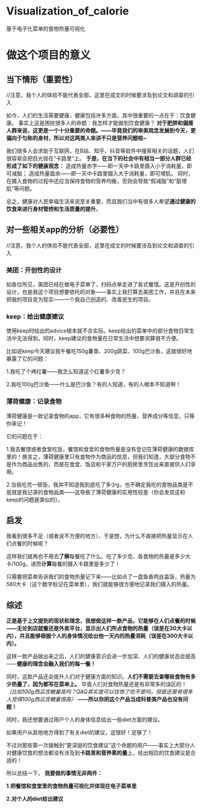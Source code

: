 # Visualization_of_calorie
基于电子化菜单的食物热量可视化

# 做这个项目的意义

## 当下情形（重要性）
 //注意，我个人的体验不能代表全部，这里在成文的时候要涉及到论文和调查的引入
 
如今，人们的生活需要健康，健康包括许多方面，其中很重要的一点在于：饮食健康。
事实上这是困扰很多人的命题：我怎样才能做到饮食健康？
**对于肥胖和偏瘦人群来说，这更是一个十分重要的命题。——毕竟我们的审美观念发展到今天，更偏向于匀称的身材，所以对这两类人来讲不只是营养问题啦~**

我们很多人会求助于互联网，在B站、知乎、抖音等软件中搜索相关的话题，人们很容易会把目光锁在“卡路里”上。
**于是，在当下的社会中有相当一部分人群已经形成了如下的健康观念：**
造成热量赤字——即一天中卡路里摄入小于消耗量，即可减脂；
造成热量盈余——即一天中卡路里摄入大于消耗量，即可增肌。
同时，在摄入食物的过程中还应当保持食物的营养均衡，否则会导致“假减脂”和“脏增肌”等问题。

总之，健康对人民幸福生活来说至关重要，而且我们当中有很多人希望**通过健康的饮食来进行身材管控和生活质量的提升**。

## 对一些相关app的分析（必要性）
//注意，我个人的体验不能代表全部，这里在成文的时候要涉及到论文和调查的引入

### 美团：开创性的设计
如各位所见，美团已经在做电子菜单了，扫码点单走进了各式餐馆。这是开创性的设计，也是我这个项目想要依托的对象——事实上我打算去美团工作，并且在未来把我的项目变为现实——一个我自己创造的、改善民生的项目。
### keep：给出健康建议
使用keep时给出的advice根本就不合实际。keep给出的菜单中的部分食物日常生活中无法得到，同时，keep建议的食物量在日常生活中想要测算很不方便。

比如说keep今天建议我午餐吃150g薯类、200g蔬菜、100g巴沙鱼，这就很好地暴露了它的问题：

1.我吃了个烤红薯——我怎么知道这个红薯多少克？

2.我吃100g巴沙鱼——什么是巴沙鱼？有的人知道，有的人根本不知道啊！

### 薄荷健康：记录食物
薄荷健康是一款记录食物的app，它有很多种食物的热量、营养成分等信息，只等你来记！

它的问题在于：

1.我去餐馆或者食堂吃饭，餐馆和食堂的食物热量是没有登记在薄荷健康的数据库里的！换言之，薄荷健康里只有食物作为商品的信息，但我们知道，大部分食物不是作为商品出售的，而是在食堂、饭店和千家万户的厨房里烹饪出来直接供人们享用。

2.当我吃完一顿饭，我并不知道我到底吃了多少g，也不确定我吃的食物品类是不是就是我记录的食物品类——这导致了薄荷健康的实用性较差（你会发现这和keep的问题是类似的）。
## 启发
我看到很多不足（或者说不方便的地方），于是想，为什么不直接把热量显示在人们点餐的时候呢？

这样我们就再也不用去**了解**每餐吃了什么、吃了多少克、各食物的热量是多少大卡/100g，进而**计算**每餐的摄入卡路里是多少了！

只需要把菜单告诉我们的食物热量记下来——比如点了一盘鱼香肉丝盖饭，热量为580大卡（这个数字标记在菜单里），我们就能够很方便地记录我们摄入的热量。
## 综述

**正是基于上文提到的现状和理念，我想做这样一款产品，它能够在人们点餐的时候——无论到店就餐还是外卖平台，显示出人们所点食物的热量（误差在30大卡以内），并且能够根据个人的身体情况给出他一天内的热量消耗（误差在300大卡以内）。**

这样一款产品做出来之后，人们的健康意识会进一步加深、人们的健康状态会提高——**健康的理念会融入我们的每一餐！**

同时，这款产品还会提升人们对于健康方面的知识。**人们不需要去查哪些食物有多少热量了，因为都写在菜单上。**
毕竟人们对食物热量还是有非常多的误区的！_（比如100g西瓜含糖量高吗？QAQ其实是可以往饱了吃不是吗，但是还是有很多人觉得100g西瓜含糖量很高）_
**——所以你把这个产品当成科普类产品也没有问题！**

同时，我还想要通过用户个人的身体信息给出一些diet方面的建议。

如果用户从其他地方得到了有关diet的建议，这很好！足够了！

不过对那些第一次接触到“更深层的饮食建议”这个命题的用户——事实上大部分人对健康饮食的想法都没有涉及到**卡路里和营养素的量**上，给出相应的饮食建议是合适的！

所以总结一下，
**我要做的事情无非两件：**

**1.把餐馆和食堂里的食物热量可视化并体现在电子菜单里**

**2.对个人的diet给出建议**

